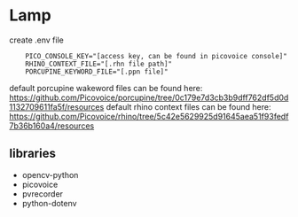 # Lamp


create .env file
```env
    PICO_CONSOLE_KEY="[access key, can be found in picovoice console]"
    RHINO_CONTEXT_FILE="[.rhn file path]"
    PORCUPINE_KEYWORD_FILE="[.ppn file]"
```

default porcupine wakeword files can be found here: https://github.com/Picovoice/porcupine/tree/0c179e7d3cb3b9dff762df5d0d1132709611fa5f/resources
default rhino context files can be found here: https://github.com/Picovoice/rhino/tree/5c42e5629925d91645aea51f93fedf7b36b160a4/resources

## libraries
- opencv-python
- picovoice
- pvrecorder
- python-dotenv
